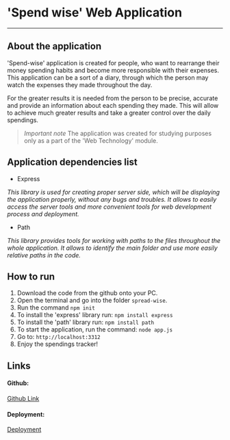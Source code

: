 # 'Spend wise' Web Application
***

## About the application

'Spend-wise' application is created for people, who want to rearrange their money spending habits and become more responsible with their expenses. This application can be a sort of a diary, through which the person may watch the expenses they made throughout the day.

For the greater results it is needed from the person to be precise, accurate and provide an information about each spending they made. This will allow to achieve much greater results and take a greater control over the daily spendings.

> *Important note*
> The application was created for studying purposes only as a part of the 'Web Technology' module.

## Application dependencies list
* Express

*This library is used for creating proper server side, which will be displaying the application properly, without any bugs and troubles. It allows to easily access the server tools and more convenient tools for web development process and deployment.*


* Path

*This library provides tools for working with paths to the files throughout the whole application. It allows to identify the main folder and use more easily relative paths in the code.*

## How to run
1. Download the code from the github onto your PC.
2. Open the terminal and go into the folder `spread-wise`.
3. Run the command `npm init`
4. To install the 'express' library run: `npm install express`
5. To install the 'path' library run: `npm install path`
6. To start the application, run the command: `node app.js`
7. Go to: `http://localhost:3312`
8. Enjoy the spendings tracker!

## Links
#### Github:
[Github Link](https://github.com/LavKill/spend-wise-application)

#### Deployment:
[Deployment]()